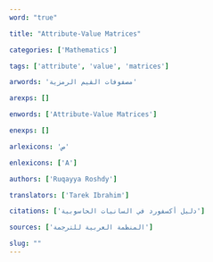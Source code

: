 ```yaml
---
word: "true"

title: "Attribute-Value Matrices"

categories: ['Mathematics']

tags: ['attribute', 'value', 'matrices']

arwords: 'مصفوفات القيم الرمزية'

arexps: []

enwords: ['Attribute-Value Matrices']

enexps: []

arlexicons: 'ص'

enlexicons: ['A']

authors: ['Ruqayya Roshdy']

translators: ['Tarek Ibrahim']

citations: ['دليل أكسفورد في السانيات الحاسوبية']

sources: ['المنظمة العربية للترجمة']

slug: ""
---
```

